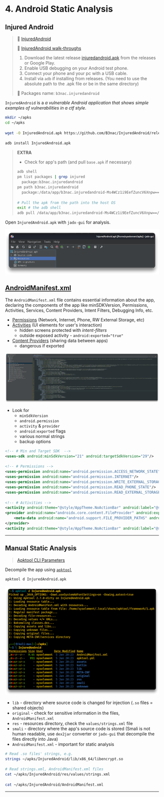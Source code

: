 # 4. Android Static Analysis

## Injured Android

> 🔗 [InjuredAndroid](https://github.com/B3nac/InjuredAndroid)
>
> 🔗 [InjuredAndroid walk-throughs](https://github.com/B3nac/InjuredAndroid/blob/master/InjuredAndroid-FlagWalkthroughs.md)
>
> 1. Download the latest release [injuredandroid.apk](https://github.com/B3nac/InjuredAndroid/releases/tag/v1.0.12) from the releases or Google Play.
> 2. Enable USB debugging on your Android test phone.
> 3. Connect your phone and your pc with a USB cable.
> 4. Install via `adb` if installing from releases. (You need to use the absolute path to the .apk file or be in the same directory)
>
> 📌 Packages name: `b3nac.injuredandroid`

`InjuredAndroid` is a *a vulnerable Android application that shows simple examples of vulnerabilities in a ctf style*.

```bash
mkdir ~/apks
cd ~/apks

wget -O InjuredAndroid.apk https://github.com/B3nac/InjuredAndroid/releases/download/v1.0.12/InjuredAndroid-1.0.12-release.apk

adb install InjuredAndroid.apk
```

> **EXTRA**
>
> - Check for app's path (and pull `base.apk` if necessary)
>
> ```bash
> adb shell
> pm list packages | grep injured
> 	package:b3nac.injuredandroid
> pm path b3nac.injuredandroid
> 	package:/data/app/b3nac.injuredandroid-Ms4WCz1i9EefZuncV6Xnpw==/base.apk
> 
> # Pull the apk from the path into the host OS
> exit # the adb shell
> adb pull /data/app/b3nac.injuredandroid-Ms4WCz1i9EefZuncV6Xnpw==/base.apk InjuredAndroid_base.apk
> ```

Open `InjuredAndroid.apk` with `jadx-gui` for analysis.

![](.gitbook/assets/2024-01-05_20-20-52_292.png)

## [AndroidManifest.xml](https://developer.android.com/guide/topics/manifest/manifest-intro)

The `AndroidManifest.xml` file contains essential information about the app, declaring the components of the app like minSDKVersion, Permissions, Activities, Services, Content Providers, Intent Filters, Debugging Info, etc.

- [Permissions](https://developer.android.com/reference/android/Manifest.permission) (Network, Internet, Phone, RW External Storage, etc)
- [Activities](https://developer.android.com/guide/components/activities/intro-activities) (UI elements for user's interaction)
  - hidden screens protected with *intent-filters*
  - outside exposed activity - `android:exported="true"` 
- [Content Providers](https://developer.android.com/guide/topics/providers/content-providers) (sharing data between apps)
  - dangerous if exported

![AndroidManifest.xml](.gitbook/assets/2024-01-05_19-44-52_291.png)

- Look for
  - `minSdkVersion`
  - `android.permission`
  - `activity` & `provider`
  - `android:exported` flags
  - various normal strings
  - backup options

```xml
<!-- # Min and Target SDK  -->
<uses-sdk android:minSdkVersion="21" android:targetSdkVersion="29"/>

<!-- # Permissions -->
<uses-permission android:name="android.permission.ACCESS_NETWORK_STATE"/>
<uses-permission android:name="android.permission.INTERNET"/>
<uses-permission android:name="android.permission.WRITE_EXTERNAL_STORAGE"/>
<uses-permission android:name="android.permission.READ_PHONE_STATE"/>
<uses-permission android:name="android.permission.READ_EXTERNAL_STORAGE"/>

<!-- # Activities -->
<activity android:theme="@style/AppTheme.NoActionBar" android:label="@string/title_activity_flag_eighteen" android:name="b3nac.injuredandroid.FlagEighteenActivity" android:exported="true"/>
<provider android:name="androidx.core.content.FileProvider" android:exported="false" android:authorities="b3nac.injuredandroid.fileprovider" android:grantUriPermissions="true">
    <meta-data android:name="android.support.FILE_PROVIDER_PATHS" android:resource="@xml/file_paths"/>
</provider>
<activity android:theme="@style/AppTheme.NoActionBar" android:label="@string/title_activity_flag_seventeen" android:name="b3nac.injuredandroid.FlagSeventeenActivity"/>
```

---

## Manual Static Analysis

> [Apktool CLI Parameters](https://apktool.org/docs/cli-parameters)

Decompile the app using [`apktool`](https://apktool.org/)

```bash
apktool d InjuredAndroid.apk
```

![](.gitbook/assets/2024-01-05_20-24-11_293.png)

- `lib` - directory where source code is changed for injection (`.so` files = shared objects)
- `original` - check for sensitive information in the files, `AndroidManifest.xml`
- `res` - resources directory, check the `values/strings.xml` file
- `smali` - directory where the app's source code is stored (Smali is not human readable, use `dex2jar` converter or  `jadx-gui` that decompile the files directly into Java)
- `AndroidManifest.xml` - important for static analysis

```bash
# Read .so files' strings, e.g.
strings ~/apks/InjuredAndroid/lib/x86_64/libencrypt.so

# Read strings.xml, AndroidManifest.xml files
cat ~/apks/InjuredAndroid/res/values/strings.xml

cat ~/apks/InjuredAndroid/AndroidManifest.xml
```









------

